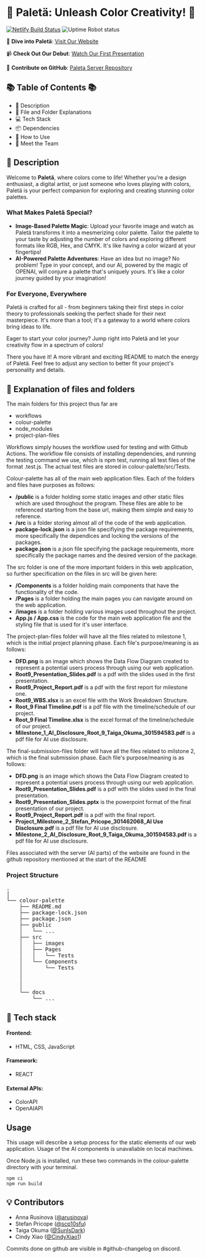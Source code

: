 # 🎨 Paletä: Unleash Color Creativity! 🌈

[![Netlify Build Status](https://api.netlify.com/api/v1/badges/4c366889-27a9-4dd6-b40f-b30a9a022862/deploy-status)](https://mypaleta.netlify.app/)
![Uptime Robot status](https://img.shields.io/uptimerobot/status/m795784458-8d1674ba3b95c4e625503e31)

🔗 **Dive into Paletä**: [Visit Our Website](https://mypaleta.netlify.app/)

📹 **Check Out Our Debut**: [Watch Our First Presentation](https://drive.google.com/file/d/1D5xowmShwgpPiy_jJseGULDg8wyn9yxM/view?usp=sharing)

🔗 **Contribute on GitHub**: [Paleta Server Repository](https://github.com/scp10sfu/Paleta-Server)

## 📚 Table of Contents 📚

- 🌟 Description
- 📁 File and Folder Explanations
- 💻 Tech Stack
- 📦 Dependencies
- 🚀 How to Use
- 👥 Meet the Team

## 🌟 Description

Welcome to **Paletä**, where colors come to life! Whether you're a design enthusiast, a digital artist, or just someone who loves playing with colors, Paletä is your perfect companion for exploring and creating stunning color palettes.

### What Makes Paletä Special?

- **Image-Based Palette Magic**: Upload your favorite image and watch as Paletä transforms it into a mesmerizing color palette. Tailor the palette to your taste by adjusting the number of colors and exploring different formats like RGB, Hex, and CMYK. It's like having a color wizard at your fingertips!
- **AI-Powered Palette Adventures**: Have an idea but no image? No problem! Type in your concept, and our AI, powered by the magic of OPENAI, will conjure a palette that's uniquely yours. It's like a color journey guided by your imagination!

### For Everyone, Everywhere

Paletä is crafted for all - from beginners taking their first steps in color theory to professionals seeking the perfect shade for their next masterpiece. It's more than a tool; it's a gateway to a world where colors bring ideas to life.

Eager to start your color journey? Jump right into Paletä and let your creativity flow in a spectrum of colors!

There you have it! A more vibrant and exciting README to match the energy of Paletä. Feel free to adjust any section to better fit your project's personality and details.

## 📖 Explanation of files and folders

The main folders for this project thus far are

- workflows
- colour-palette
- node_modules
- project-plan-files

Workflows simply houses the workflow used for testing and with Github Actions. The workflow file consists of installing dependencies, and running the testing command we use, which is npm test, running all test files of the format .test.js. The actual test files are stored in colour-palette/src/Tests.

Colour-palette has all of the main web application files. Each of the folders and files have purposes as follows:

- **/public** is a folder holding some static images and other static files which are used throughout the program. These files are able to be referenced starting from the base url, making them simple and easy to reference.
- **/src** is a folder storing almost all of the code of the web application.
- **package-lock.json** is a json file specifiying the package requirements, more specifically the dependices and locking the versions of the packages.
- **package.json** is a json file specifying the package requirements, more specifically the package names and the desired version of the package.

The src folder is one of the more important folders in this web application, so further specification on the files in src will be given here:

- **/Components** is a folder holding main components that have the functionality of the code.
- **/Pages** is a folder holding the main pages you can navigate around on the web application.
- **/images** is a folder holding various images used throughout the project.
- **App.js / App.css** is the code for the main web application file and the styling file that is used for it's user interface.

The project-plan-files folder will have all the files related to milestone 1, which is the initial project planning phase. Each file's purpose/meaning is as follows:

- **DFD.png** is an image which shows the Data Flow Diagram created to represent a potential users process through using our web application.
- **Root9_Presentation_Slides.pdf** is a pdf with the slides used in the first presentation.
- **Root9_Project_Report.pdf** is a pdf with the first report for milestone one.
- **Root9_WBS.xlsx** is an excel file with the Work Breakdown Structure.
- **Root_9 Final Timeline.pdf** is a pdf file with the timeline/schedule of our project.
- **Root_9 Final Timeline.xlsx** is the excel format of the timeline/schedule of our project.
- **Milestone_1_AI_Disclosure_Root_9_Taiga_Okuma_301594583.pdf** is a pdf file for AI use disclosure.

The final-submission-files folder will have all the files related to milstone 2, which is the final submission phase. Each file's purpose/meaning is as follows:

- **DFD.png** is an image which shows the Data Flow Diagram created to represent a potential users process through using our web application.
- **Root9_Presentation_Slides.pdf** is a pdf with the slides used in the final presentation.
- **Root9_Presentation_Slides.pptx** is the powerpoint format of the final presentation of our project.
- **Root9_Project_Report.pdf** is a pdf with the final report.
- **Project_Milestone_2_Stefan_Pricope_301462068_AI Use Disclosure.pdf** is a pdf file for AI use disclosure.
- **Milestone_2_AI_Disclosure_Root_9_Taiga_Okuma_301594583.pdf** is a pdf file for AI use disclosure.

Files associated with the server (AI parts) of the website are found in the github repository mentioned at the start of the README

### Project Structure

<pre>
.
│
└── colour-palette
    ├── README.md
    ├── package-lock.json
    ├── package.json
    ├── public
    │   └── ...
    ├── src
    │   ├── images
    │   ├── Pages
    │   │   └── Tests
    │   └── Components
    │       └── Tests
    │  
    │  
    │
    └── docs
        └── ...
</pre>

## 🔧 Tech stack

#### Frontend:

- HTML, CSS, JavaScript

#### Framework:

- REACT

#### External APIs:

- ColorAPI
- OpenAIAPI

## Usage

This usage will describe a setup process for the static elements of our web application. Usage of the AI components is unavaliable on local machines.

Once Node.js is installed, run these two commands in the colour-palette directory with your terminal.

```
npm ci
npm run build
```

## 💡 Contributors

- Anna Rusinova ([@arusinova](https://github.com/arusinova))
- Stefan Pricope ([@scp10sfu](https://github.com/scp10sfu))
- Taiga Okuma ([@SunIsDark](https://github.com/SunIsDark))
- Cindy Xiao ([@CindyXiao1](https://github.com/CindyXiao1))

Commits done on github are visible in #github-changelog on discord.
